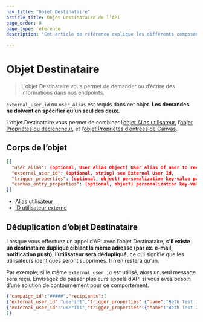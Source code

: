 ```yaml
---
nav_title: "Objet Destinataire"
article_title: Objet Destinataire de l’API
page_order: 9
page_type: reference
description: "Cet article de référence explique les différents composants de l’objet Destinataire Braze."

---
```


# Objet Destinataire

> L’objet Destinataire vous permet de demander ou d’écrire des informations dans nos endpoints.

`external_user_id` ou `user_alias` est requis dans cet objet. **Les demandes ne doivent en spécifier qu’un seul des deux.**

L’objet Destinataire vous permet de combiner l’[objet Alias utilisateur]({{site.baseurl}}/api/objects_filters/user_alias_object/), l’[objet Propriétés du déclencheur]({{site.baseurl}}/api/objects_filters/trigger_properties_object/), et l’[objet Propriétés d’entrées de Canvas]({{site.baseurl}}/api/objects_filters/canvas_entry_properties_object/).

## Corps de l’objet

```json
[{
  "user_alias": (optional, User Alias Object) User Alias of user to receive message,
  "external_user_id": (optional, string) see External User Id,
  "trigger_properties": (optional, object) personalization key-value pairs for this user when sending a campaign or message; see Trigger Properties,
  "canvas_entry_properties": (optional, object) personalization key-value pairs for this user when triggering a Canvas; see Canvas Entry Properties
}]
```

- [Alias utilisateur]({{site.baseurl}}/user_guide/data_and_analytics/user_data_collection/user_profile_lifecycle/#user-aliases)
- [ID utilisateur externe]({{site.baseurl}}/api/objects_filters/user_attributes_object/#braze-user-profile-fields)

## Déduplication d’objet Destinataire

Lorsque vous effectuez un appel d’API avec l’objet Destinataire, **s’il existe un destinataire dupliqué ciblant la même adresse (par ex. e-mail, notification push), l’utilisateur sera dédupliqué**, ce qui signifie que les utilisateurs identiques seront supprimés. Il n’en restera qu’un. 

Par exemple, si le même `external_user_id` est utilisé, alors un seul message sera reçu. Envisagez de passer plusieurs appels d’API si vous avez besoin d’une solution de contournement pour ce comportement.

```json
{"campaign_id":"#####","recipients":[
{"external_user_id":"userid1","trigger_properties":{"name":"Beth Test 1"}},
{"external_user_id":"userid1","trigger_properties":{"name":"Beth Test 2"}} 
]}
```